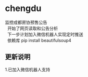 # chengdu
监控成都房协预售公告<br> 
开始了网页读取和公告分析<br> 
下一步计划加入微信机器人实现定时推送<br> 
依赖库 pip install beautifulsoup4<br>
## 更新说明
1.已加入微信机器人支持
